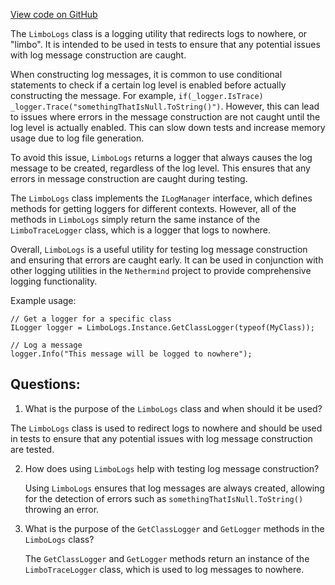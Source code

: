 [View code on GitHub](https://github.com/nethermindeth/nethermind/Nethermind.Logging/LimboLogs.cs)

The `LimboLogs` class is a logging utility that redirects logs to nowhere, or "limbo". It is intended to be used in tests to ensure that any potential issues with log message construction are caught. 

When constructing log messages, it is common to use conditional statements to check if a certain log level is enabled before actually constructing the message. For example, `if(_logger.IsTrace) _logger.Trace("somethingThatIsNull.ToString()")`. However, this can lead to issues where errors in the message construction are not caught until the log level is actually enabled. This can slow down tests and increase memory usage due to log file generation. 

To avoid this issue, `LimboLogs` returns a logger that always causes the log message to be created, regardless of the log level. This ensures that any errors in message construction are caught during testing. 

The `LimboLogs` class implements the `ILogManager` interface, which defines methods for getting loggers for different contexts. However, all of the methods in `LimboLogs` simply return the same instance of the `LimboTraceLogger` class, which is a logger that logs to nowhere. 

Overall, `LimboLogs` is a useful utility for testing log message construction and ensuring that errors are caught early. It can be used in conjunction with other logging utilities in the `Nethermind` project to provide comprehensive logging functionality. 

Example usage:

```
// Get a logger for a specific class
ILogger logger = LimboLogs.Instance.GetClassLogger(typeof(MyClass));

// Log a message
logger.Info("This message will be logged to nowhere");
```
## Questions: 
 1. What is the purpose of the `LimboLogs` class and when should it be used?
   
   The `LimboLogs` class is used to redirect logs to nowhere and should be used in tests to ensure that any potential issues with log message construction are tested.

2. How does using `LimboLogs` help with testing log message construction?
   
   Using `LimboLogs` ensures that log messages are always created, allowing for the detection of errors such as `somethingThatIsNull.ToString()` throwing an error.

3. What is the purpose of the `GetClassLogger` and `GetLogger` methods in the `LimboLogs` class?
   
   The `GetClassLogger` and `GetLogger` methods return an instance of the `LimboTraceLogger` class, which is used to log messages to nowhere.